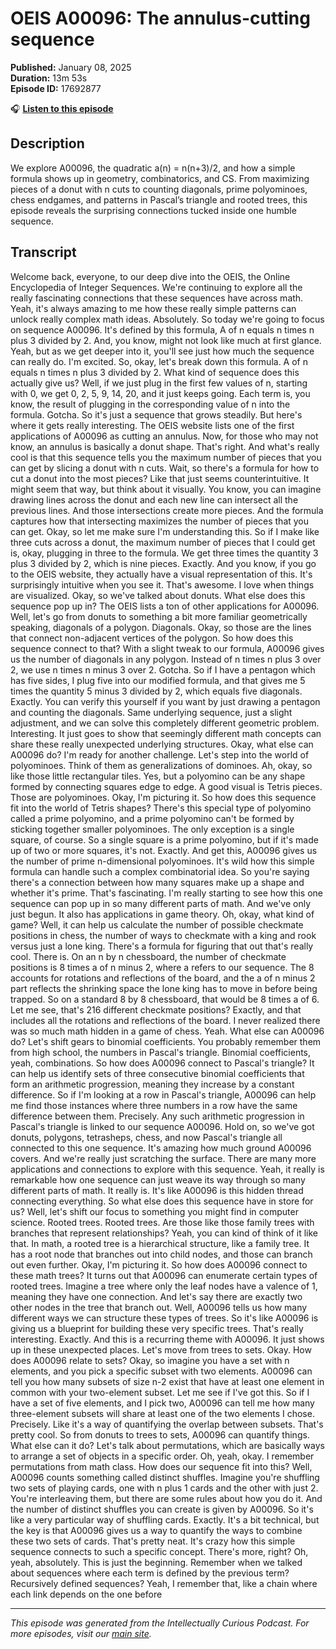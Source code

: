 # OEIS A00096: The annulus-cutting sequence

**Published:** January 08, 2025  
**Duration:** 13m 53s  
**Episode ID:** 17692877

🎧 **[Listen to this episode](https://intellectuallycurious.buzzsprout.com/2529712/episodes/17692877-oeis-a00096-the-annulus-cutting-sequence)**

## Description

We explore A00096, the quadratic a(n) = n(n+3)/2, and how a simple formula shows up in geometry, combinatorics, and CS. From maximizing pieces of a donut with n cuts to counting diagonals, prime polyominoes, chess endgames, and patterns in Pascal’s triangle and rooted trees, this episode reveals the surprising connections tucked inside one humble sequence.

## Transcript

Welcome back, everyone, to our deep dive into the OEIS, the Online Encyclopedia of Integer Sequences. We're continuing to explore all the really fascinating connections that these sequences have across math. Yeah, it's always amazing to me how these really simple patterns can unlock really complex math ideas. Absolutely. So today we're going to focus on sequence A00096. It's defined by this formula, A of n equals n times n plus 3 divided by 2. And, you know, might not look like much at first glance. Yeah, but as we get deeper into it, you'll see just how much the sequence can really do. I'm excited. So, okay, let's break down this formula. A of n equals n times n plus 3 divided by 2. What kind of sequence does this actually give us? Well, if we just plug in the first few values of n, starting with 0, we get 0, 2, 5, 9, 14, 20, and it just keeps going. Each term is, you know, the result of plugging in the corresponding value of n into the formula. Gotcha. So it's just a sequence that grows steadily. But here's where it gets really interesting. The OEIS website lists one of the first applications of A00096 as cutting an annulus. Now, for those who may not know, an annulus is basically a donut shape. That's right. And what's really cool is that this sequence tells you the maximum number of pieces that you can get by slicing a donut with n cuts. Wait, so there's a formula for how to cut a donut into the most pieces? Like that just seems counterintuitive. It might seem that way, but think about it visually. You know, you can imagine drawing lines across the donut and each new line can intersect all the previous lines. And those intersections create more pieces. And the formula captures how that intersecting maximizes the number of pieces that you can get. Okay, so let me make sure I'm understanding this. So if I make like three cuts across a donut, the maximum number of pieces that I could get is, okay, plugging in three to the formula. We get three times the quantity 3 plus 3 divided by 2, which is nine pieces. Exactly. And you know, if you go to the OEIS website, they actually have a visual representation of this. It's surprisingly intuitive when you see it. That's awesome. I love when things are visualized. Okay, so we've talked about donuts. What else does this sequence pop up in? The OEIS lists a ton of other applications for A00096. Well, let's go from donuts to something a bit more familiar geometrically speaking, diagonals of a polygon. Diagonals. Okay, so those are the lines that connect non-adjacent vertices of the polygon. So how does this sequence connect to that? With a slight tweak to our formula, A00096 gives us the number of diagonals in any polygon. Instead of n times n plus 3 over 2, we use n times n minus 3 over 2. Gotcha. So if I have a pentagon which has five sides, I plug five into our modified formula, and that gives me 5 times the quantity 5 minus 3 divided by 2, which equals five diagonals. Exactly. You can verify this yourself if you want by just drawing a pentagon and counting the diagonals. Same underlying sequence, just a slight adjustment, and we can solve this completely different geometric problem. Interesting. It just goes to show that seemingly different math concepts can share these really unexpected underlying structures. Okay, what else can A00096 do? I'm ready for another challenge. Let's step into the world of polyominoes. Think of them as generalizations of dominoes. Ah, okay, so like those little rectangular tiles. Yes, but a polyomino can be any shape formed by connecting squares edge to edge. A good visual is Tetris pieces. Those are polyominoes. Okay, I'm picturing it. So how does this sequence fit into the world of Tetris shapes? There's this special type of polyomino called a prime polyomino, and a prime polyomino can't be formed by sticking together smaller polyominoes. The only exception is a single square, of course. So a single square is a prime polyomino, but if it's made up of two or more squares, it's not. Exactly. And get this, A00096 gives us the number of prime n-dimensional polyominoes. It's wild how this simple formula can handle such a complex combinatorial idea. So you're saying there's a connection between how many squares make up a shape and whether it's prime. That's fascinating. I'm really starting to see how this one sequence can pop up in so many different parts of math. And we've only just begun. It also has applications in game theory. Oh, okay, what kind of game? Well, it can help us calculate the number of possible checkmate positions in chess, the number of ways to checkmate with a king and rook versus just a lone king. There's a formula for figuring that out that's really cool. There is. On an n by n chessboard, the number of checkmate positions is 8 times a of n minus 2, where a refers to our sequence. The 8 accounts for rotations and reflections of the board, and the a of n minus 2 part reflects the shrinking space the lone king has to move in before being trapped. So on a standard 8 by 8 chessboard, that would be 8 times a of 6. Let me see, that's 216 different checkmate positions? Exactly, and that includes all the rotations and reflections of the board. I never realized there was so much math hidden in a game of chess. Yeah. What else can A00096 do? Let's shift gears to binomial coefficients. You probably remember them from high school, the numbers in Pascal's triangle. Binomial coefficients, yeah, combinations. So how does A00096 connect to Pascal's triangle? It can help us identify sets of three consecutive binomial coefficients that form an arithmetic progression, meaning they increase by a constant difference. So if I'm looking at a row in Pascal's triangle, A00096 can help me find those instances where three numbers in a row have the same difference between them. Precisely. Any such arithmetic progression in Pascal's triangle is linked to our sequence A00096. Hold on, so we've got donuts, polygons, tetrasheps, chess, and now Pascal's triangle all connected to this one sequence. It's amazing how much ground A00096 covers. And we're really just scratching the surface. There are many more applications and connections to explore with this sequence. Yeah, it really is remarkable how one sequence can just weave its way through so many different parts of math. It really is. It's like A00096 is this hidden thread connecting everything. So what else does this sequence have in store for us? Well, let's shift our focus to something you might find in computer science. Rooted trees. Rooted trees. Are those like those family trees with branches that represent relationships? Yeah, you can kind of think of it like that. In math, a rooted tree is a hierarchical structure, like a family tree. It has a root node that branches out into child nodes, and those can branch out even further. Okay, I'm picturing it. So how does A00096 connect to these math trees? It turns out that A00096 can enumerate certain types of rooted trees. Imagine a tree where only the leaf nodes have a valence of 1, meaning they have one connection. And let's say there are exactly two other nodes in the tree that branch out. Well, A00096 tells us how many different ways we can structure these types of trees. So it's like A00096 is giving us a blueprint for building these very specific trees. That's really interesting. Exactly. And this is a recurring theme with A00096. It just shows up in these unexpected places. Let's move from trees to sets. Okay. How does A00096 relate to sets? Okay, so imagine you have a set with n elements, and you pick a specific subset with two elements. A00096 can tell you how many subsets of size n-2 exist that have at least one element in common with your two-element subset. Let me see if I've got this. So if I have a set of five elements, and I pick two, A00096 can tell me how many three-element subsets will share at least one of the two elements I chose. Precisely. Like it's a way of quantifying the overlap between subsets. That's pretty cool. So from donuts to trees to sets, A00096 can quantify things. What else can it do? Let's talk about permutations, which are basically ways to arrange a set of objects in a specific order. Oh, yeah, okay. I remember permutations from math class. How does our sequence fit into this? Well, A00096 counts something called distinct shuffles. Imagine you're shuffling two sets of playing cards, one with n plus 1 cards and the other with just 2. You're interleaving them, but there are some rules about how you do it. And the number of distinct shuffles you can create is given by A00096. So it's like a very particular way of shuffling cards. Exactly. It's a bit technical, but the key is that A00096 gives us a way to quantify the ways to combine these two sets of cards. That's pretty neat. It's crazy how this simple sequence connects to such a specific concept. There's more, right? Oh, yeah, absolutely. This is just the beginning. Remember when we talked about sequences where each term is defined by the previous term? Recursively defined sequences? Yeah, I remember that, like a chain where each link depends on the one before

---
*This episode was generated from the Intellectually Curious Podcast. For more episodes, visit our [main site](https://intellectuallycurious.buzzsprout.com).*
